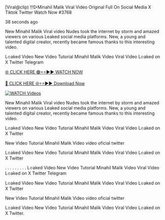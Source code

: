 [Viral@clip) !!!▷Minahil Malik Viral Video Original Full On Social Media X Tiktok Twitter  Watch Now #3768

38 seconds ago

New Minahil Malik Viral video Nudes took the internet by storm and amazed viewers on various Leaked social media platforms. New, a young and talented digital creator, recently became famous thanks to this interesting video.

L𝚎aked Video New Video Tutorial Minahil Malik Video Viral Video L𝚎aked on X Twitter Telegram

[🌐 CLICK HERE 🟢==►► WATCH NOW](https://t.co/CsbdxKwbQM)

[🔴 CLICK HERE 🌐==►► Download Now](https://t.co/CsbdxKwbQM)

[![WATCH Videos](https://i.imgur.com/RPj6FCy.gif)](https://t.co/CsbdxKwbQM)

New Minahil Malik Viral video Nudes took the internet by storm and amazed viewers on various Leaked social media platforms. New, a young and talented digital creator, recently became famous thanks to this interesting video.

L𝚎aked Video New Video Tutorial Minahil Malik Video Viral Video L𝚎aked on X Twitter

New Video Tutorial Minahil Malik Video video oficial twitter

L𝚎aked Video New Video Tutorial Minahil Malik Video Viral Video L𝚎aked on X Twitter

. . . . . . . . . L𝚎aked Video New Video Tutorial Minahil Malik Video Viral Video L𝚎aked on X Twitter Telegram

L𝚎aked Video New Video Tutorial Minahil Malik Video Viral Video L𝚎aked on X Twitter

New Video Tutorial Minahil Malik Video video oficial twitter

L𝚎aked Video New Video Tutorial Minahil Malik Video Viral Video L𝚎aked on X Twitter.
